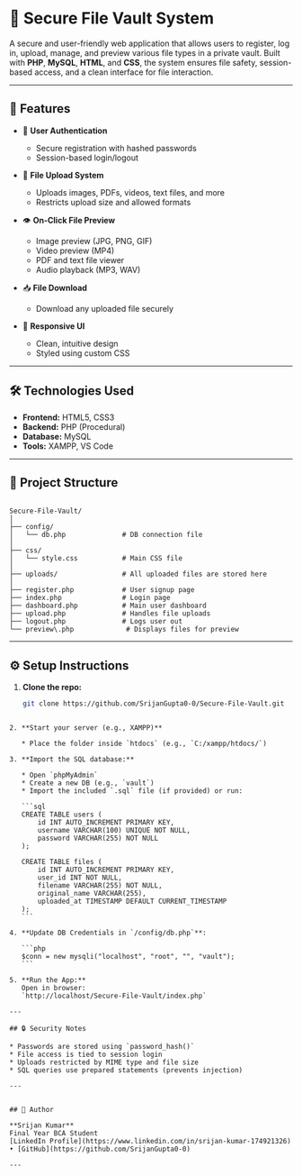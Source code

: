 # 🔐 Secure File Vault System

A secure and user-friendly web application that allows users to register, log in, upload, manage, and preview various file types in a private vault. Built with **PHP**, **MySQL**, **HTML**, and **CSS**, the system ensures file safety, session-based access, and a clean interface for file interaction.

---

## 🚀 Features

- 🔑 **User Authentication**
  - Secure registration with hashed passwords
  - Session-based login/logout

- 📁 **File Upload System**
  - Uploads images, PDFs, videos, text files, and more
  - Restricts upload size and allowed formats

- 👁️ **On-Click File Preview**
  - Image preview (JPG, PNG, GIF)
  - Video preview (MP4)
  - PDF and text file viewer
  - Audio playback (MP3, WAV)

- 📥 **File Download**
  - Download any uploaded file securely

- 🎨 **Responsive UI**
  - Clean, intuitive design
  - Styled using custom CSS

---

## 🛠️ Technologies Used

- **Frontend:** HTML5, CSS3
- **Backend:** PHP (Procedural)
- **Database:** MySQL
- **Tools:** XAMPP, VS Code

---

## 📂 Project Structure

```

Secure-File-Vault/
│
├── config/
│   └── db.php              # DB connection file
│
├── css/
│   └── style.css           # Main CSS file
│
├── uploads/                # All uploaded files are stored here
│
├── register.php            # User signup page
├── index.php               # Login page
├── dashboard.php           # Main user dashboard
├── upload.php              # Handles file uploads
├── logout.php              # Logs user out
└── preview\.php             # Displays files for preview

````

---

## ⚙️ Setup Instructions

1. **Clone the repo:**

   ```bash
   git clone https://github.com/SrijanGupta0-0/Secure-File-Vault.git
````

2. **Start your server (e.g., XAMPP)**

   * Place the folder inside `htdocs` (e.g., `C:/xampp/htdocs/`)

3. **Import the SQL database:**

   * Open `phpMyAdmin`
   * Create a new DB (e.g., `vault`)
   * Import the included `.sql` file (if provided) or run:

   ```sql
   CREATE TABLE users (
       id INT AUTO_INCREMENT PRIMARY KEY,
       username VARCHAR(100) UNIQUE NOT NULL,
       password VARCHAR(255) NOT NULL
   );

   CREATE TABLE files (
       id INT AUTO_INCREMENT PRIMARY KEY,
       user_id INT NOT NULL,
       filename VARCHAR(255) NOT NULL,
       original_name VARCHAR(255),
       uploaded_at TIMESTAMP DEFAULT CURRENT_TIMESTAMP
   );
   ```

4. **Update DB Credentials in `/config/db.php`**:

   ```php
   $conn = new mysqli("localhost", "root", "", "vault");
   ```

5. **Run the App:**
   Open in browser:
   `http://localhost/Secure-File-Vault/index.php`

---

## 🔒 Security Notes

* Passwords are stored using `password_hash()`
* File access is tied to session login
* Uploads restricted by MIME type and file size
* SQL queries use prepared statements (prevents injection)

---


## 📣 Author

**Srijan Kumar**
Final Year BCA Student
[LinkedIn Profile](https://www.linkedin.com/in/srijan-kumar-174921326) • [GitHub](https://github.com/SrijanGupta0-0)

---
